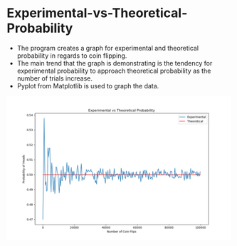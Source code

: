 # Experimental-vs-Theoretical-Probability
- The program creates a graph for experimental and theoretical probability in regards to coin flipping.
- The main trend that the graph is demonstrating is the tendency for experimental probability to approach theoretical probability as the number of trials increase.
- Pyplot from Matplotlib is used to graph the data.

![alt text](https://raw.githubusercontent.com/rishiso/Experimental-vs-Theoretical-Probability/master/Graph.png "Graphic")
